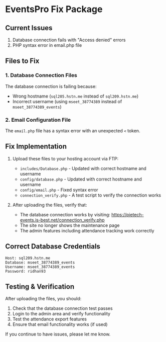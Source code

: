 # EventsPro Fix Package

## Current Issues
1. Database connection fails with "Access denied" errors
2. PHP syntax error in email.php file

## Files to Fix

### 1. Database Connection Files
The database connection is failing because:
- Wrong hostname (`sql205.hstn.me` instead of `sql209.hstn.me`)
- Incorrect username (using `mseet_38774389` instead of `mseet_38774389_events`)

### 2. Email Configuration File
The `email.php` file has a syntax error with an unexpected `<` token.

## Fix Implementation

1. Upload these files to your hosting account via FTP:

   - `includes/Database.php` - Updated with correct hostname and username
   - `config/database.php` - Updated with correct hostname and username
   - `config/email.php` - Fixed syntax error
   - `connection_verify.php` - A test script to verify the connection works

2. After uploading the files, verify that:
   - The database connection works by visiting: https://pietech-events.is-best.net/connection_verify.php
   - The site no longer shows the maintenance page
   - The admin features including attendance tracking work correctly

## Correct Database Credentials

```
Host: sql209.hstn.me
Database: mseet_38774389_events  
Username: mseet_38774389_events
Password: ridhan93
```

## Testing & Verification

After uploading the files, you should:

1. Check that the database connection test passes
2. Login to the admin area and verify functionality
3. Test the attendance export features
4. Ensure that email functionality works (if used)

If you continue to have issues, please let me know.
